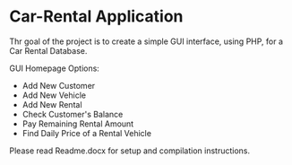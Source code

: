 # Car-Rental Application

Thr goal of the project is to create a simple GUI interface, using PHP, for a Car Rental Database.

GUI Homepage Options:
- Add New Customer
- Add New Vehicle
- Add New Rental
- Check Customer's Balance
- Pay Remaining Rental Amount
- Find Daily Price of a Rental Vehicle

Please read Readme.docx for setup and compilation instructions.

